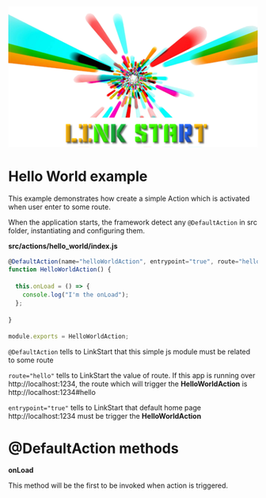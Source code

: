 
![logo](https://raw.githubusercontent.com/jrichardsz/static_resources/master/linkstart/linkstart-533X300.png)

# Hello World example

This example demonstrates how create a simple Action which is activated when user enter to some route.

When the application starts, the framework detect any `@DefaultAction` in src folder, instantiating and configuring them.

**src/actions/hello_world/index.js**
```js
@DefaultAction(name="helloWorldAction", entrypoint="true", route="hello"  )
function HelloWorldAction() {

  this.onLoad = () => {
    console.log("I'm the onLoad");
  };

}

module.exports = HelloWorldAction;
```

`@DefaultAction` tells to LinkStart that this simple js module must be related to some route

`route="hello"` tells to LinkStart the value of route. If this app is running over http://localhost:1234, the route which will trigger the **HelloWorldAction** is http://localhost:1234#hello

`entrypoint="true"` tells to LinkStart that default home page http://localhost:1234 must be trigger the **HelloWorldAction**

# @DefaultAction methods

**onLoad**

This method will be the first to be invoked when action is triggered.
